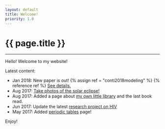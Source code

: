 ```yaml
---
layout: default
title: Welcome!
priority: 1.0
---
```


{{ page.title }}
===============
---

Hello! Welcome to my website!

Latest content:
 - Jan 2018: New paper is out! 
   {% assign ref = "conti2018modeling" %} {% reference ref %} [See details.](bib/{{ref}}.html)
 - Aug 2017: [Take photos of the solar eclipse!](stuff/solareclipse.html)
 - Aug 2017: Added a page about [my own little library](stuff/books.html) and the last book read.
 - Jun 2017: Update the latest [research project on HIV](research/hivbnabs.html)
 - May 2017: Added [periodic tables](stuff/periodictable.html) page!

Enjoy!


